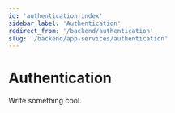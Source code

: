 ```yaml
---
id: 'authentication-index'
sidebar_label: 'Authentication'
redirect_from: '/backend/authentication'
slug: '/backend/app-services/authentication'
---
```

# Authentication

Write something cool.
